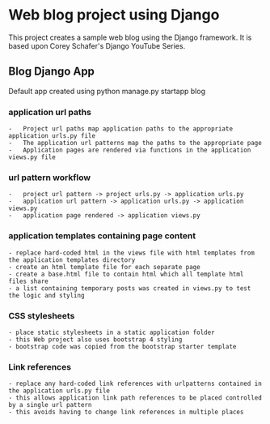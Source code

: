 # Web blog project using Django

This project creates a sample web blog using the Django framework.
It is based upon Corey Schafer's Django YouTube Series.

## Blog Django App
Default app created using python manage.py startapp blog

### application url paths
 	- 	Project url paths map application paths to the appropriate application urls.py file
 	-	The application url patterns map the paths to the appropriate page
	-	Application pages are rendered via functions in the application views.py file

### url pattern workflow
	-	project url pattern -> project urls.py -> application urls.py
	-	application url pattern -> application urls.py -> application views.py
	-	application page rendered -> application views.py

### application templates containing page content
	- replace hard-coded html in the views file with html templates from the application templates directory
	- create an html template file for each separate page
	- create a base.html file to contain html which all template html files share
	- a list containing temporary posts was created in views.py to test the logic and styling

### CSS stylesheets
	- place static stylesheets in a static application folder
	- this Web project also uses bootstrap 4 styling
	- bootstrap code was copied from the bootstrap starter template

### Link references
	- replace any hard-coded link references with urlpatterns contained in the application urls.py file
	- this allows application link path references to be placed controlled by a single url pattern
	- this avoids having to change link references in multiple places


